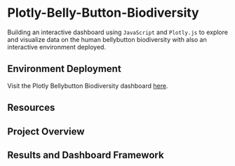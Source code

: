 # Plotly-Belly-Button-Biodiversity
Building an interactive dashboard using `JavaScript` and `Plotly.js` to explore and visualize data on the human bellybutton biodiversity with also an interactive environment deployed.

## Environment Deployment
Visit the Plotly Bellybutton Biodiversity dashboard [here](https://g626s.github.io/Plotly-Belly-Button-Biodiversity/).

## Resources

## Project Overview

## Results and Dashboard Framework
